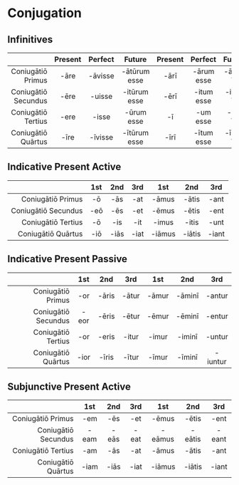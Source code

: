 # Conjugation

## Infinitives


|  | Present | Perfect | Future | Present | Perfect | Future |
| -: | :-: | :-: | :-: | :-: | :-: | :-: |
| Coniugātiō Primus | -āre | -āvisse | -ātūrum esse | -ārī  | -ārum esse | -ātum īri |
| Coniugātiō Secundus | -ēre | -uisse | -itūrum esse | -ērī | -itum esse | -itum īri |
| Coniugātiō Tertius | -ere | -isse | -ūrum esse  | -ī | -um esse | -um īrī |
| Coniugātiō Quārtus | -īre | -īvisse | -ītūrum esse | -īrī | -ītum esse | -ītum īrī |


## Indicative Present Active

|  | 1st | 2nd | 3rd | 1st | 2nd | 3rd |
| -: | :-: | :-: | :-: | :-: | :-: | :-: |
| Coniugātiō Primus | -ō | -ās | -at | -āmus | -ātis | -ant |
| Coniugātiō Secundus | -eō | -ēs | -et | -ēmus | -ētis | -ent |
| Coniugātiō Tertius | -ō | -is | -it | -imus | -itis | -unt |
| Coniugātiō Quārtus | -iō | -iās | -iat | -iāmus | -iātis | -iant |

## Indicative Present Passive

|  | 1st | 2nd | 3rd | 1st | 2nd | 3rd |
| -: | :-: | :-: | :-: | :-: | :-: | :-: |
| Coniugātiō Primus | -or | -āris | -ātur | -āmur | -āminī | -antur |
| Coniugātiō Secundus | -eor | -ēris | -ētur | -ēmur | -ēminī | -entur |
| Coniugātiō Tertius | -or | -eris | -itur | -imur | -iminī | -untur |
| Coniugātiō Quārtus | -ior | -īris | -ītur | -īmur | -īminī | -iuntur |

## Subjunctive Present Active

|  | 1st | 2nd | 3rd | 1st | 2nd | 3rd |
| -: | :-: | :-: | :-: | :-: | :-: | :-: |
| Coniugātiō Primus | -em | -ēs | -et | -ēmus | -ētis | -ent |
| Coniugātiō Secundus | -eam | -eās | -eat | -eāmus | -eātis | -eant |
| Coniugātiō Tertius | -am | -ās | -at | -āmus | -ātis | -ant |
| Coniugātiō Quārtus | -iam | -iās | -iat | -iāmus | -iātis | -iant |